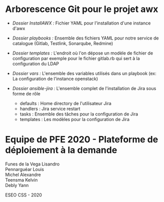 # Arborescence Git pour le projet awx

* _Dossier InstallAWX :_ Fichier YAML pour l'installation d'une instance d'awx

* _Dossier playbooks :_ Ensemble des fichiers YAML pour notre service de catalogue (Gitlab, Testlink, Sonarqube, Redmine)

* _Dossier templates :_ L'endroit où l'on dépose un modèle de fichier de configuration par exemple pour le fichier gitlab.rb qui sert à la configuration du LDAP

* _Dossier vars :_ L'ensemble des variables utilisés dans un playbook (ex: La configuration de l'instance openstack)

* _Dossier ansible-jira :_ L'ensemble complet de l'installation de Jira sous forme de rôle
  * defaults : Home directory de l'utilisateur Jira
  * handlers : Jira service restart
  * tasks : Ensemble des tâches pour la configuration de Jira
  * templates : Les modèles pour la configuration de Jira


# Equipe de PFE 2020 - Plateforme de déploiement à la demande

Funes de la Vega Lisandro\
Pennarguéar Louis\
Michel Alexandre\
Teensma Kelvin\
Debly Yann

ESEO CSS - 2020
